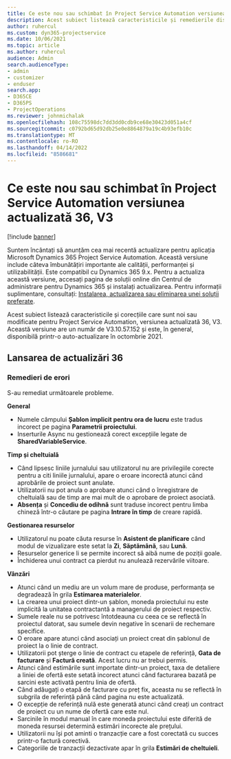 ```yaml
---
title: Ce este nou sau schimbat în Project Service Automation versiunea actualizată 36, V3
description: Acest subiect listează caracteristicile și remedierile disponibile în Actualizarea Microsoft Dynamics 365 Project Service Automation, versiunea 36, V3.
author: ruhercul
ms.custom: dyn365-projectservice
ms.date: 10/06/2021
ms.topic: article
ms.author: ruhercul
audience: Admin
search.audienceType:
- admin
- customizer
- enduser
search.app:
- D365CE
- D365PS
- ProjectOperations
ms.reviewer: johnmichalak
ms.openlocfilehash: 108c75598dc7dd3dd0cdb9ce68e30423d051a4cf
ms.sourcegitcommit: c0792bd65d92db25e0e8864879a19c4b93efb10c
ms.translationtype: MT
ms.contentlocale: ro-RO
ms.lasthandoff: 04/14/2022
ms.locfileid: "8586681"
---
```

# <a name="whats-new-or-changed-in-project-service-automation-update-release-36-v3"></a>Ce este nou sau schimbat în Project Service Automation versiunea actualizată 36, V3

[!include [banner](../includes/psa-now-project-operations.md)]

Suntem încântați să anunțăm cea mai recentă actualizare pentru aplicația Microsoft Dynamics 365 Project Service Automation. Această versiune include câteva îmbunătățiri importante ale calității, performanței și utilizabilității. Este compatibil cu Dynamics 365 9.x. Pentru a actualiza această versiune, accesați pagina de soluții online din Centrul de administrare pentru Dynamics 365 și instalați actualizarea. Pentru informații suplimentare, consultați: [Instalarea, actualizarea sau eliminarea unei soluții preferate](/power-platform/admin/install-remove-preferred-solution).

Acest subiect listează caracteristicile și corecțiile care sunt noi sau modificate pentru Project Service Automation, versiunea actualizată 36, V3. Această versiune are un număr de V3.10.57.152 și este, în general, disponibilă printr-o auto-actualizare în octombrie 2021.

## <a name="update-release-36"></a>Lansarea de actualizări 36

### <a name="bug-fixes"></a>Remedieri de erori

S-au remediat următoarele probleme.

**General**
- Numele câmpului **Șablon implicit pentru ora de lucru** este tradus incorect pe pagina **Parametrii proiectului**.
- Inserturile Async nu gestionează corect excepțiile legate de **SharedVariableService**.

**Timp și cheltuială**
- Când lipsesc liniile jurnalului sau utilizatorul nu are privilegiile corecte pentru a citi liniile jurnalului, apare o eroare incorectă atunci când aprobările de proiect sunt anulate.
- Utilizatorii nu pot anula o aprobare atunci când o înregistrare de cheltuială sau de timp are mai mult de o aprobare de proiect asociată.
- **Absența** și **Concediu de odihnă** sunt traduse incorect pentru limba chineză într-o căutare pe pagina **Intrare în timp** de creare rapidă.

**Gestionarea resurselor**
- Utilizatorul nu poate căuta resurse în **Asistent de planificare** când modul de vizualizare este setat la **Zi**, **Săptămână**, sau **Lună**.
- Resurselor generice li se permite incorect să aibă nume de poziții goale. 
- Închiderea unui contract ca pierdut nu anulează rezervările viitoare.

**Vânzări**
- Atunci când un mediu are un volum mare de produse, performanța se degradează în grila **Estimarea materialelor**.
- La crearea unui proiect dintr-un șablon, moneda proiectului nu este implicită la unitatea contractantă a managerului de proiect respectiv.
- Sumele reale nu se potrivesc întotdeauna cu ceea ce se reflectă în proiectul datorat, sau sumele devin negative în scenarii de rechemare specifice.
- O eroare apare atunci când asociați un proiect creat din șablonul de proiect la o linie de contract.
- Utilizatorii pot șterge o linie de contract cu etapele de referință, **Gata de facturare** și **Factură creată**. Acest lucru nu ar trebui permis.
- Atunci când estimările sunt importate dintr-un proiect, taxa de detaliere a liniei de ofertă este setată incorect atunci când facturarea bazată pe sarcini este activată pentru linia de ofertă.
- Când adăugați o etapă de facturare cu preț fix, aceasta nu se reflectă în subgrila de referință până când pagina nu este actualizată.
- O excepție de referință nulă este generată atunci când creați un contract de proiect cu un nume de ofertă care este nul.
- Sarcinile în modul manual în care moneda proiectului este diferită de moneda resursei determină estimări incorecte ale prețului.
- Utilizatorii nu își pot aminti o tranzacție care a fost corectată cu succes printr-o factură corectivă.
- Categoriile de tranzacții dezactivate apar în grila **Estimări de cheltuieli**.



